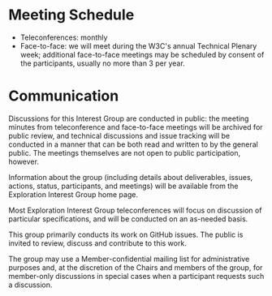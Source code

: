 # Meeting Schedule

* Teleconferences: monthly
* Face-to-face: we will meet during the W3C's annual Technical Plenary week; additional face-to-face meetings may be scheduled by consent of the participants, usually no more than 3 per year.

# Communication

Discussions for this Interest Group are conducted in public: the meeting minutes from teleconference and face-to-face meetings will be archived for public review, and technical discussions and issue tracking will be conducted in a manner that can be both read and written to by the general public. The meetings themselves are not open to public participation, however.

Information about the group (including details about deliverables, issues, actions, status, participants, and meetings) will be available from the Exploration Interest Group home page.

Most Exploration Interest Group teleconferences will focus on discussion of particular specifications, and will be conducted on an as-needed basis.

This group primarily conducts its work on GitHub issues. The public is invited to review, discuss and contribute to this work.

The group may use a Member-confidential mailing list for administrative purposes and, at the discretion of the Chairs and members of the group, for member-only discussions in special cases when a participant requests such a discussion.
